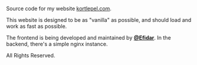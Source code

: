 Source code for my website [kortlepel.com](https://kortlepel.com).

This website is designed to be as "vanilla" as possible, and should load and work as fast as possible.

The frontend is being developed and maintained by **[@Efidar](https://github.com/efidar)**.
In the backend, there's a simple nginx instance. 

All Rights Reserved.
